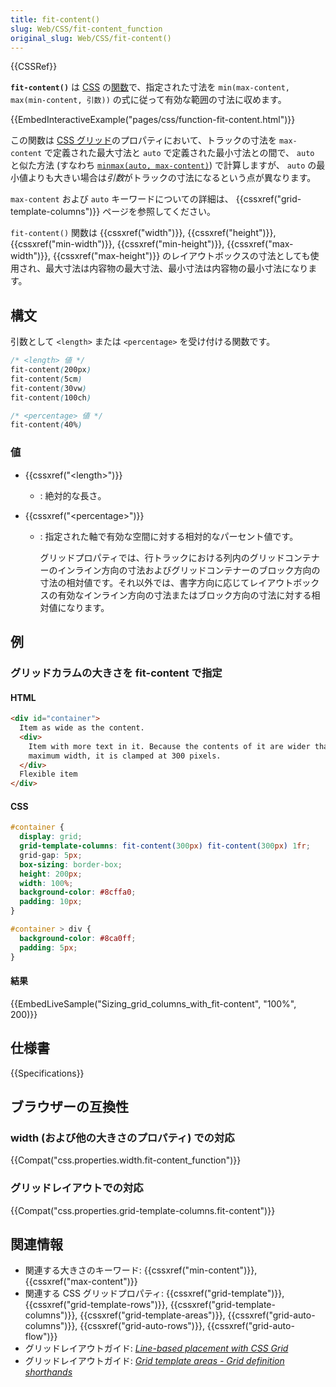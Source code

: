 ```yaml
---
title: fit-content()
slug: Web/CSS/fit-content_function
original_slug: Web/CSS/fit-content()
---
```


{{CSSRef}}

**`fit-content()`** は [CSS](/ja/docs/Web/CSS) の[関数](/ja/docs/Web/CSS/CSS_Functions)で、指定された寸法を `min(max-content, max(min-content, 引数))` の式に従って有効な範囲の寸法に収めます。

{{EmbedInteractiveExample("pages/css/function-fit-content.html")}}

この関数は [CSS グリッド](/ja/docs/Web/CSS/CSS_Grid_Layout)のプロパティにおいて、トラックの寸法を `max-content` で定義された最大寸法と `auto` で定義された最小寸法との間で、 `auto` と似た方法 (すなわち [`minmax(auto, max-content)`](</ja/docs/Web/CSS/minmax()>)) で計算しますが、 `auto` の最小値よりも大きい場合は*引数*がトラックの寸法になるという点が異なります。

`max-content` および `auto` キーワードについての詳細は、 {{cssxref("grid-template-columns")}} ページを参照してください。

`fit-content()` 関数は {{cssxref("width")}}, {{cssxref("height")}}, {{cssxref("min-width")}}, {{cssxref("min-height")}}, {{cssxref("max-width")}}, {{cssxref("max-height")}} のレイアウトボックスの寸法としても使用され、最大寸法は内容物の最大寸法、最小寸法は内容物の最小寸法になります。

## 構文

引数として `<length>` または `<percentage>` を受け付ける関数です。

```css
/* <length> 値 */
fit-content(200px)
fit-content(5cm)
fit-content(30vw)
fit-content(100ch)

/* <percentage> 値 */
fit-content(40%)
```

### 値

- {{cssxref("&lt;length&gt;")}}
  - : 絶対的な長さ。
- {{cssxref("&lt;percentage&gt;")}}

  - : 指定された軸で有効な空間に対する相対的なパーセント値です。

    グリッドプロパティでは、行トラックにおける列内のグリッドコンテナーのインライン方向の寸法およびグリッドコンテナーのブロック方向の寸法の相対値です。それ以外では、書字方向に応じてレイアウトボックスの有効なインライン方向の寸法またはブロック方向の寸法に対する相対値になります。

## 例

<h3 id="Sizing_grid_columns_with_fit-content">グリッドカラムの大きさを fit-content で指定</h3>

#### HTML

```html
<div id="container">
  Item as wide as the content.
  <div>
    Item with more text in it. Because the contents of it are wider than the
    maximum width, it is clamped at 300 pixels.
  </div>
  Flexible item
</div>
```

#### CSS

```css
#container {
  display: grid;
  grid-template-columns: fit-content(300px) fit-content(300px) 1fr;
  grid-gap: 5px;
  box-sizing: border-box;
  height: 200px;
  width: 100%;
  background-color: #8cffa0;
  padding: 10px;
}

#container > div {
  background-color: #8ca0ff;
  padding: 5px;
}
```

#### 結果

{{EmbedLiveSample("Sizing_grid_columns_with_fit-content", "100%", 200)}}

## 仕様書

{{Specifications}}

## ブラウザーの互換性

### width (および他の大きさのプロパティ) での対応

{{Compat("css.properties.width.fit-content_function")}}

### グリッドレイアウトでの対応

{{Compat("css.properties.grid-template-columns.fit-content")}}

## 関連情報

- 関連する大きさのキーワード: {{cssxref("min-content")}}, {{cssxref("max-content")}}
- 関連する CSS グリッドプロパティ: {{cssxref("grid-template")}}, {{cssxref("grid-template-rows")}}, {{cssxref("grid-template-columns")}}, {{cssxref("grid-template-areas")}}, {{cssxref("grid-auto-columns")}}, {{cssxref("grid-auto-rows")}}, {{cssxref("grid-auto-flow")}}
- グリッドレイアウトガイド: _[Line-based placement with CSS Grid](/ja/docs/Web/CSS/CSS_Grid_Layout/Line-based_Placement_with_CSS_Grid)_
- グリッドレイアウトガイド: _[Grid template areas - Grid definition shorthands](/ja/docs/Web/CSS/CSS_Grid_Layout/Grid_Template_Areas#grid_definition_shorthands)_
